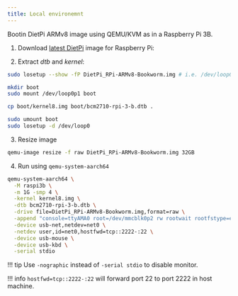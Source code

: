 ```yaml
---
title: Local environemnt
---
```


Bootin DietPi ARMv8 image using QEMU/KVM as in a Raspberry Pi 3B.

1. Download [latest DietPi][dietpi-download] image for Raspberry Pi:

2. Extract _dtb_ and _kernel_:

```bash
sudo losetup --show -fP DietPi_RPi-ARMv8-Bookworm.img # i.e. /dev/loop0

mkdir boot
sudo mount /dev/loop0p1 boot

cp boot/kernel8.img boot/bcm2710-rpi-3-b.dtb .

sudo umount boot
sudo losetup -d /dev/loop0
```

3. Resize image

```sh
qemu-image resize -f raw DietPi_RPi-ARMv8-Bookworm.img 32GB
```

4. Run using `qemu-system-aarch64`

```sh
qemu-system-aarch64 \
  -M raspi3b \
  -m 1G -smp 4 \
  -kernel kernel8.img \
  -dtb bcm2710-rpi-3-b.dtb \
  -drive file=DietPi_RPi-ARMv8-Bookworm.img,format=raw \
  -append "console=ttyAMA0 root=/dev/mmcblk0p2 rw rootwait rootfstype=ext4" \
  -device usb-net,netdev=net0 \
  -netdev user,id=net0,hostfwd=tcp::2222-:22 \
  -device usb-mouse \
  -device usb-kbd \
  -serial stdio
```

!!! tip
    Use `-nographic` instead of `-serial stdio` to disable monitor.

!!! info
    `hostfwd=tcp::2222-:22` will forward port 22 to port 2222 in host machine.

  [dietpi-download]: https://dietpi.com/#download
